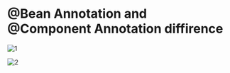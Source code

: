 #  @Bean Annotation and @Component Annotation diffirence
![1](https://user-images.githubusercontent.com/45215741/211152151-3f7a5c1a-87ec-470f-82c9-fbbd669b4c40.PNG)

![2](https://user-images.githubusercontent.com/45215741/211152168-e29692b8-7fc9-4af5-aa90-1d597b1ad65a.PNG)
